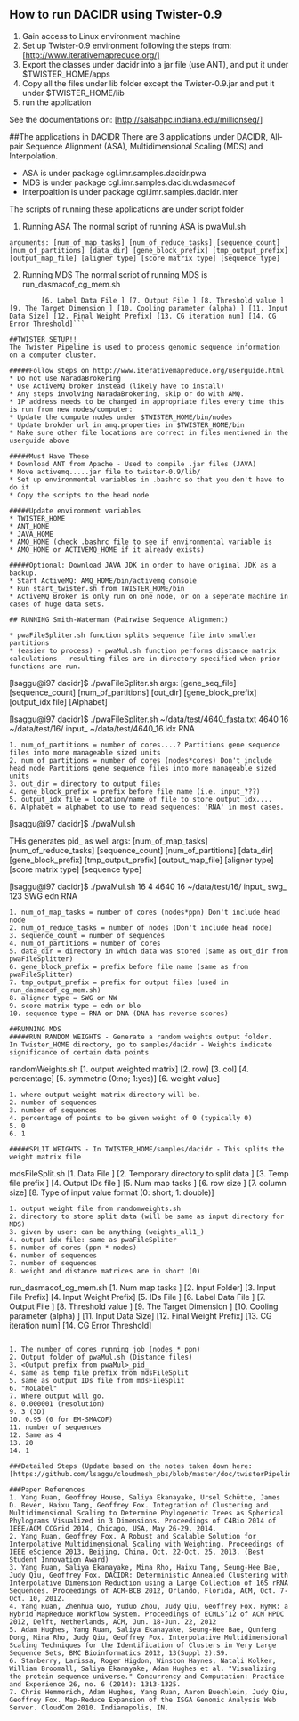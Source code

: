 ## How to run DACIDR using Twister-0.9
1. Gain access to Linux environment machine
2. Set up Twister-0.9 environment following the steps from: [http://www.iterativemapreduce.org/]
3. Export the classes under dacidr into a jar file (use ANT), and put it under $TWISTER_HOME/apps
4. Copy all the files under lib folder except the Twister-0.9.jar and put it under $TWISTER_HOME/lib
5. run the application

See the documentations on: [http://salsahpc.indiana.edu/millionseq/]

##The applications in DACIDR
There are 3 applications under DACIDR, All-pair Sequence Alignment (ASA), Multidimensional Scaling (MDS) and Interpolation.
* ASA is under package cgl.imr.samples.dacidr.pwa
* MDS is under package cgl.imr.samples.dacidr.wdasmacof
* Interpoaltion is under package cgl.imr.samples.dacidr.inter

The scripts of running these applications are under script folder

1. Running ASA
The normal script of running ASA is pwaMul.sh

```arguments: [num_of_map_tasks] [num_of_reduce_tasks] [sequence_count] [num_of_partitions] [data_dir] [gene_block_prefix] [tmp_output_prefix] [output_map_file] [aligner type] [score matrix type] [sequence type]```

2. Running MDS
The normal script of running MDS is run_dasmacof_cg_mem.sh

```Usage: [1. Num map tasks ] [2. Input Folder] [3. Input File Prefix] [4. Input Weight Prefix] [5. IDs File ] 
        [6. Label Data File ] [7. Output File ] [8. Threshold value ] [9. The Target Dimension ] [10. Cooling parameter (alpha) ] [11. Input Data Size] [12. Final Weight Prefix] [13. CG iteration num] [14. CG Error Threshold]```

##TWISTER SETUP!!
The Twister Pipeline is used to process genomic sequence information on a computer cluster.

#####Follow steps on http://www.iterativemapreduce.org/userguide.html
* Do not use NaradaBrokering
* Use ActiveMQ broker instead (likely have to install)
* Any steps involving NaradaBrokering, skip or do with AMQ.
* IP address needs to be changed in appropriate files every time this is run from new nodes/computer:
* Update the compute nodes under $TWISTER_HOME/bin/nodes
* Update brokder url in amq.properties in $TWISTER_HOME/bin
* Make sure other file locations are correct in files mentioned in the userguide above

#####Must Have These
* Download ANT from Apache - Used to compile .jar files (JAVA)
* Move activemq.....jar file to twister-0.9/lib/
* Set up environmental variables in .bashrc so that you don't have to do it
* Copy the scripts to the head node

#####Update environment variables
* TWISTER_HOME
* ANT_HOME
* JAVA_HOME
* AMQ_HOME (check .bashrc file to see if environmental variable is
* AMQ_HOME or ACTIVEMQ_HOME if it already exists)

#####Optional: Download JAVA JDK in order to have original JDK as a backup.
* Start ActiveMQ: AMQ_HOME/bin/activemq console
* Run start_twister.sh from TWISTER_HOME/bin
* ActiveMQ Broker is only run on one node, or on a seperate machine in cases of huge data sets.

## RUNNING Smith-Waterman (Pairwise Sequence Alignment)

* pwaFileSpliter.sh function splits sequence file into smaller partitions
* (easier to process) - pwaMul.sh function performs distance matrix calculations - resulting files are in directory specified when prior functions are run.

```
[lsaggu@i97 dacidr]$ ./pwaFileSpliter.sh args: [gene_seq_file] [sequence_count] [num_of_partitions] [out_dir] [gene_block_prefix] [output_idx file] [Alphabet]

[lsaggu@i97 dacidr]$ ./pwaFileSpliter.sh ~/data/test/4640_fasta.txt 4640 16 ~/data/test/16/ input_ ~/data/test/4640_16.idx RNA
```
1. num_of_partitions = number of cores....? Partitions gene sequence files into more manageable sized units
2. num_of_partitions = number of cores (nodes*cores) Don't include head node Partitions gene sequence files into more manageable sized units
3. out_dir = directory to output files
4. gene_block_prefix = prefix before file name (i.e. input_???)
5. output_idx file = location/name of file to store output idx....
6. Alphabet = alphabet to use to read sequences: 'RNA' in most cases.

```
[lsaggu@i97 dacidr]$ ./pwaMul.sh

THis generates pid_ as well
args: [num_of_map_tasks] [num_of_reduce_tasks] [sequence_count] [num_of_partitions] [data_dir] [gene_block_prefix] [tmp_output_prefix] [output_map_file] [aligner type][score matrix type] [sequence type]

[lsaggu@i97 dacidr]$ ./pwaMul.sh 16 4 4640 16 ~/data/test/16/ input_ swg_ 123 SWG edn RNA
```
1. num_of_map_tasks = number of cores (nodes*ppn) Don't include head node
2. num_of_reduce_tasks = number of nodes (Don't include head node)
3. sequence_count = number of sequences
4. num_of_partitions = number of cores
5. data_dir = directory in which data was stored (same as out_dir from pwaFileSplitter)
6. gene_block_prefix = prefix before file name (same as from pwaFileSplitter)
7. tmp_output_prefix = prefix for output files (used in run_dasmacof_cg_mem.sh)
8. aligner type = SWG or NW
9. score matrix type = edn or blo
10. sequence type = RNA or DNA (DNA has reverse scores)

##RUNNING MDS
#####RUN RANDOM WEIGHTS - Generate a random weights output folder. 
In Twister_HOME directory, go to samples/dacidr - Weights indicate significance of certain data points
```
randomWeights.sh [1. output weighted matrix] [2. row] [3. col]
[4. percentage] [5. symmetric (0:no; 1:yes)] [6. weight value]
```
1. where output weight matrix directory will be.
2. number of sequences
3. number of sequences
4. percentage of points to be given weight of 0 (typically 0)
5. 0
6. 1

#####SPLIT WEIGHTS - In TWISTER_HOME/samples/dacidr - This splits the weight matrix file

```
mdsFileSplit.sh [1. Data File ] [2. Temporary directory to split data ]
[3. Temp file prefix ] [4. Output IDs file ] [5. Num map tasks ] [6. row size ] [7. column size] [8. Type of input value format (0: short; 1: double)]
```
1. output weight file from randomweights.sh
2. directory to store split data (will be same as input directory for MDS)
3. given by user: can be anything (weights_all1_)
4. output idx file: same as pwaFileSpliter
5. number of cores (ppn * nodes)
6. number of sequences
7. number of sequences
8. weight and distance matrices are in short (0)

```
run_dasmacof_cg_mem.sh [1. Num map tasks ] [2. Input Folder]
[3. Input File Prefix] [4. Input Weight Prefix] [5. IDs File ] [6. Label Data File ] [7. Output File ] [8. Threshold value ] [9. The Target Dimension ] [10. Cooling parameter (alpha) ] [11. Input Data Size] [12. Final Weight Prefix] [13. CG iteration num] [14. CG Error Threshold]
```

1. The number of cores running job (nodes * ppn)
2. Output folder of pwaMul.sh (Distance files)
3. <Output prefix from pwaMul>_pid_
4. same as temp file prefix from mdsFileSplit
5. same as output IDs file from mdsFileSplit
6. "NoLabel"
7. Where output will go.
8. 0.000001 (resolution)
9. 3 (3D)
10. 0.95 (0 for EM-SMACOF)
11. number of sequences
12. Same as 4
13. 20
14. 1

###Detailed Steps (Update based on the notes taken down here:
[https://github.com/lsaggu/cloudmesh_pbs/blob/master/doc/twisterPipelineSetup.rst]

###Paper References
1. Yang Ruan, Geoffrey House, Saliya Ekanayake, Ursel Schütte, James D. Bever, Haixu Tang, Geoffrey Fox. Integration of Clustering and Multidimensional Scaling to Determine Phylogenetic Trees as Spherical Phylograms Visualized in 3 Dimensions. Proceedings of C4Bio 2014 of IEEE/ACM CCGrid 2014, Chicago, USA, May 26-29, 2014.
2. Yang Ruan, Geoffrey Fox. A Robust and Scalable Solution for Interpolative Multidimensional Scaling with Weighting. Proceedings of IEEE eScience 2013, Beijing, China, Oct. 22-Oct. 25, 2013. (Best Student Innovation Award)
3. Yang Ruan, Saliya Ekanayake, Mina Rho, Haixu Tang, Seung-Hee Bae, Judy Qiu, Geoffrey Fox. DACIDR: Deterministic Annealed Clustering with Interpolative Dimension Reduction using a Large Collection of 16S rRNA Sequences. Proceedings of ACM-BCB 2012, Orlando, Florida, ACM, Oct. 7-Oct. 10, 2012.
4. Yang Ruan, Zhenhua Guo, Yuduo Zhou, Judy Qiu, Geoffrey Fox. HyMR: a Hybrid MapReduce Workflow System. Proceedings of ECMLS’12 of ACM HPDC 2012, Delft, Netherlands, ACM, Jun. 18-Jun. 22, 2012
5. Adam Hughes, Yang Ruan, Saliya Ekanayake, Seung-Hee Bae, Qunfeng Dong, Mina Rho, Judy Qiu, Geoffrey Fox. Interpolative Multidimensional Scaling Techniques for the Identification of Clusters in Very Large Sequence Sets, BMC Bioinformatics 2012, 13(Suppl 2):S9.
6. Stanberry, Larissa, Roger Higdon, Winston Haynes, Natali Kolker, William Broomall, Saliya Ekanayake, Adam Hughes et al. "Visualizing the protein sequence universe." Concurrency and Computation: Practice and Experience 26, no. 6 (2014): 1313-1325.
7. Chris Hemmerich, Adam Hughes, Yang Ruan, Aaron Buechlein, Judy Qiu, Geoffrey Fox. Map-Reduce Expansion of the ISGA Genomic Analysis Web Server. CloudCom 2010. Indianapolis, IN.

